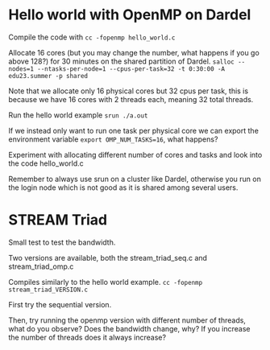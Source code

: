 # Hello world with OpenMP on Dardel

Compile the code with  `cc -fopenmp hello_world.c`

Allocate 16 cores (but you may change the number, what happens if you go above 128?) for 30 minutes on the shared partition of Dardel. `salloc --nodes=1 --ntasks-per-node=1 --cpus-per-task=32 -t 0:30:00 -A edu23.summer -p shared` 


Note that we allocate only 16 physical cores but  32 cpus per task, this is because we have 16 cores with 2 threads each, meaning 32 total threads.

Run the hello world example `srun ./a.out`

If we instead only want to run one task per physical core we can export the environment variable `export OMP_NUM_TASKS=16`, what happens?

Experiment with allocating different number of cores and tasks and look into the code hello_world.c

Remember to always use srun on a cluster like Dardel, otherwise you run on the login node which is not good as it is shared among several users.

# STREAM Triad
Small test to test the bandwidth.

Two versions are available, both the stream_triad_seq.c and stream_triad_omp.c

Compiles similarly to the hello world example. `cc -fopenmp stream_triad_VERSION.c`

First try the sequential version.

Then, try running the openmp version with different number of threads, what do you observe? Does the bandwidth change, why? If you increase the number of threads does it always increase?


